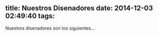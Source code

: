 title: Nuestros Disenadores
date: 2014-12-03 02:49:40
tags:
---
Nuestros disenadores son los siguientes...

